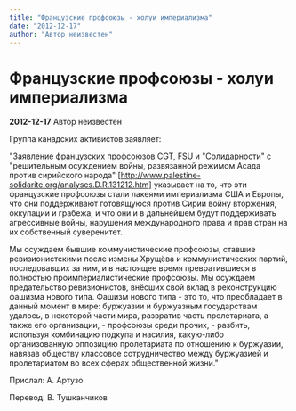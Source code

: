 ```yaml
---
title: "Французские профсоюзы - холуи империализма"
date: "2012-12-17"
author: "Автор неизвестен"
---
```


# Французские профсоюзы - холуи империализма

**2012-12-17** Автор неизвестен

Группа канадских активистов заявляет:

"Заявление французских профсоюзов CGT, FSU и "Солидарности" с "решительным осуждением войны, развязанной режимом Асада против сирийского народа" [http://www.palestine-solidarite.org/analyses.D.R.131212.htm] указывает на то, что эти французские профсоюзы стали лакеями империализма США и Европы, что они поддерживают готовящуюся против Сирии войну вторжения, оккупации и грабежа, и что они и в дальнейшем будут поддерживать агрессивные войны, нарушения международного права и прав стран на их собственный суверенитет.

Мы осуждаем бывшие коммунистические профсоюзы, ставшие ревизионистскими после измены Хрущёва и коммунистических партий, последовавших за ним, и в настоящее время превратившиеся в полностью проимпериалистические профсоюзы. Мы осуждаем предательство ревизионистов, внёсших свой вклад в реконструкцию фашизма нового типа. Фашизм нового типа - это то, что преобладает в данный момент в мире: буржуазии и буржуазным государствам удалось, в некоторой части мира, развратив часть пролетариата, а также его организации, - профсоюзы среди прочих, - разбить, используя комбинацию подкупа и насилия, какую-либо организованную оппозицию пролетариата по отношению к буржуазии, навязав обществу классовое сотрудничество между буржуазией и пролетариатом во всех сферах общественной жизни."

Прислал: А. Артузо

Перевод: В. Тушканчиков